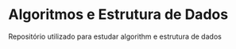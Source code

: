# Algoritmos e Estrutura de Dados
Repositório utilizado para estudar algorithm e estrutura de dados
